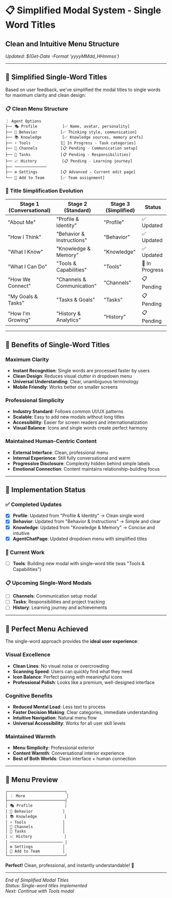 # 📋 **Simplified Modal System - Single Word Titles**
## Clean and Intuitive Menu Structure
*Updated: $(Get-Date -Format 'yyyyMMdd_HHmmss')*

---

## 🎯 **Simplified Single-Word Titles**

Based on user feedback, we've simplified the modal titles to single words for maximum clarity and clean design:

### **📋 Clean Menu Structure**
```
⋮ Agent Options
├── 🎭 Profile           [✅ Name, avatar, personality]
├── 🧠 Behavior          [✅ Thinking style, communication]  
├── 📚 Knowledge         [✅ Knowledge sources, memory prefs]
├── ⚡ Tools             [🔄 In Progress - Task categories]
├── 💬 Channels          [📋 Pending - Communication setup]
├── 🎯 Tasks             [📋 Pending - Responsibilities]
├── 📈 History           [📋 Pending - Learning journey]
├── ──────────────
├── ⚙️ Settings          [📋 Advanced - Current edit page]
└── 🏢 Add to Team       [✅ Team assignment]
```

### **🔄 Title Simplification Evolution**
| **Stage 1 (Conversational)** | **Stage 2 (Standard)** | **Stage 3 (Simplified)** | **Status** |
|-------------------------------|-------------------------|---------------------------|------------|
| "About Me" | "Profile & Identity" | "Profile" | ✅ Updated |
| "How I Think" | "Behavior & Instructions" | "Behavior" | ✅ Updated |
| "What I Know" | "Knowledge & Memory" | "Knowledge" | ✅ Updated |
| "What I Can Do" | "Tools & Capabilities" | "Tools" | 🔄 In Progress |
| "How We Connect" | "Channels & Communication" | "Channels" | 📋 Pending |
| "My Goals & Tasks" | "Tasks & Goals" | "Tasks" | 📋 Pending |
| "How I'm Growing" | "History & Analytics" | "History" | 📋 Pending |

---

## 🎯 **Benefits of Single-Word Titles**

### **Maximum Clarity**
- **Instant Recognition**: Single words are processed faster by users
- **Clean Design**: Reduces visual clutter in dropdown menu
- **Universal Understanding**: Clear, unambiguous terminology
- **Mobile Friendly**: Works better on smaller screens

### **Professional Simplicity**
- **Industry Standard**: Follows common UI/UX patterns
- **Scalable**: Easy to add new modals without long titles
- **Accessibility**: Easier for screen readers and internationalization
- **Visual Balance**: Icons and single words create perfect harmony

### **Maintained Human-Centric Content**
- **External Interface**: Clean, professional menu
- **Internal Experience**: Still fully conversational and warm
- **Progressive Disclosure**: Complexity hidden behind simple labels
- **Emotional Connection**: Content maintains relationship-building focus

---

## 🚀 **Implementation Status**

### **✅ Completed Updates**
- [x] **Profile**: Updated from "Profile & Identity" → Clean single word
- [x] **Behavior**: Updated from "Behavior & Instructions" → Simple and clear  
- [x] **Knowledge**: Updated from "Knowledge & Memory" → Concise and intuitive
- [x] **AgentChatPage**: Updated dropdown menu with simplified titles

### **🔄 Current Work**
- [ ] **Tools**: Building new modal with single-word title (was "Tools & Capabilities")

### **📋 Upcoming Single-Word Modals**
- [ ] **Channels**: Communication setup modal
- [ ] **Tasks**: Responsibilities and project tracking
- [ ] **History**: Learning journey and achievements

---

## 🎉 **Perfect Menu Achieved**

The single-word approach provides the **ideal user experience**:

### **Visual Excellence**
- **Clean Lines**: No visual noise or overcrowding
- **Scanning Speed**: Users can quickly find what they need
- **Icon Balance**: Perfect pairing with meaningful icons
- **Professional Polish**: Looks like a premium, well-designed interface

### **Cognitive Benefits**
- **Reduced Mental Load**: Less text to process
- **Faster Decision Making**: Clear categories, immediate understanding
- **Intuitive Navigation**: Natural menu flow
- **Universal Accessibility**: Works for all user skill levels

### **Maintained Warmth**
- **Menu Simplicity**: Professional exterior
- **Content Warmth**: Conversational interior experience
- **Best of Both Worlds**: Clean interface + human connection

---

## 📱 **Menu Preview**

```
┌─────────────────────────┐
│ ⋮ More                  │
├─────────────────────────┤
│ 🎭 Profile              │
│ 🧠 Behavior             │  
│ 📚 Knowledge            │
│ ⚡ Tools                │
│ 💬 Channels             │
│ 🎯 Tasks                │
│ 📈 History              │
│ ─────────────────────── │
│ ⚙️ Settings             │
│ 🏢 Add to Team          │
└─────────────────────────┘
```

**Perfect!** Clean, professional, and instantly understandable! 🎉

---

*End of Simplified Modal Titles*  
*Status: Single-word titles implemented*  
*Next: Continue with Tools modal*